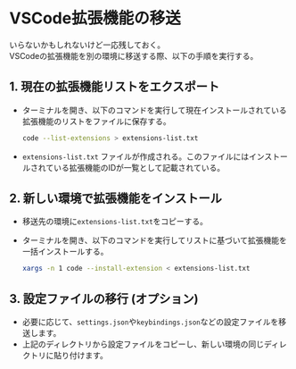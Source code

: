 # VSCode拡張機能の移送

いらないかもしれないけど一応残しておく。  
VSCodeの拡張機能を別の環境に移送する際、以下の手順を実行する。

## 1. 現在の拡張機能リストをエクスポート

- ターミナルを開き、以下のコマンドを実行して現在インストールされている拡張機能のリストをファイルに保存する。

    ```bash
    code --list-extensions > extensions-list.txt
    ```

- `extensions-list.txt` ファイルが作成される。このファイルにはインストールされている拡張機能のIDが一覧として記載されている。

## 2. 新しい環境で拡張機能をインストール

- 移送先の環境に`extensions-list.txt`をコピーする。
- ターミナルを開き、以下のコマンドを実行してリストに基づいて拡張機能を一括インストールする。

   ```bash
   xargs -n 1 code --install-extension < extensions-list.txt
   ```

## 3. 設定ファイルの移行 (オプション)

- 必要に応じて、`settings.json`や`keybindings.json`などの設定ファイルを移送します。
- 上記のディレクトリから設定ファイルをコピーし、新しい環境の同じディレクトリに貼り付けます。
